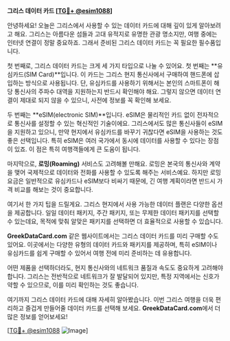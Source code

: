 **그리스 데이터 카드 [[TG💪+ @esim1088](https://t.me/s/esim1088)]**

안녕하세요! 오늘은 그리스에서 사용할 수 있는 데이터 카드에 대해 깊이 있게 알아보려고 해요. 그리스는 아름다운 섬들과 고대 유적지로 유명한 관광 명소지만, 여행 중에는 인터넷 연결이 정말 중요하죠. 그래서 준비된 그리스 데이터 카드는 꼭 필요한 필수품입니다.

첫 번째로, 그리스 데이터 카드는 크게 세 가지 타입으로 나눌 수 있어요. 첫 번째는 **유심카드(SIM Card)**입니다. 이 카드는 그리스 현지 통신사에서 구매하여 핸드폰에 삽입하는 방식으로 사용됩니다. 단, 유심카드를 사용하기 위해서는 본인의 스마트폰이 해당 통신사의 주파수 대역을 지원하는지 반드시 확인해야 해요. 그렇지 않으면 데이터 연결이 제대로 되지 않을 수 있으니, 사전에 정보를 꼭 확인해 보세요.

두 번째는 **eSIM(electronic SIM)**입니다. eSIM은 물리적인 카드 없이 전자적으로 통신사를 설정할 수 있는 혁신적인 기술이에요. 그리스에서도 많은 통신사들이 eSIM을 지원하고 있으니, 만약 현지에서 유심카드를 바꾸기 귀찮다면 eSIM을 사용하는 것도 좋은 선택입니다. 특히 eSIM은 여러 국가에서 동시에 데이터를 사용할 수 있다는 장점이 있죠. 이 점은 특히 여행객들에게 큰 도움이 됩니다.

마지막으로, **로밍(Roaming)** 서비스도 고려해볼 만해요. 로밍은 본국의 통신사와 계약을 맺어 국제적으로 데이터와 전화를 사용할 수 있도록 해주는 서비스예요. 하지만 로밍 요금은 일반적으로 유심카드나 eSIM보다 비싸기 때문에, 긴 여행 계획이라면 반드시 가격 비교를 해보는 것이 중요합니다.

여기서 한 가지 팁을 드릴게요. 그리스 현지에서 사용 가능한 데이터 플랜은 다양한 옵션을 제공합니다. 일일 데이터 패키지, 주간 패키지, 또는 무제한 데이터 패키지를 선택할 수 있는데요, 목적에 맞춰 알맞은 패키지를 선택하면 더 효율적으로 사용할 수 있습니다.

**GreekDataCard.com** 같은 웹사이트에서는 그리스 데이터 카드를 미리 구매할 수도 있어요. 이곳에서는 다양한 유형의 데이터 카드와 패키지를 제공하며, 특히 eSIM이나 유심카드를 쉽게 구매할 수 있어서 여행 전에 미리 준비하는 데 유용합니다.

어떤 제품을 선택하더라도, 현지 통신사와의 네트워크 품질과 속도도 중요하게 고려해야 합니다. 그리스는 전반적으로 네트워크가 잘 발달되어 있지만, 특정 지역에서는 신호가 약할 수 있으므로, 이를 미리 확인하는 것도 좋습니다.

여기까지 그리스 데이터 카드에 대해 자세히 알아봤습니다. 이번 그리스 여행을 더욱 편리하고 즐겁게 만들어줄 데이터 카드를 선택해 보세요. **GreekDataCard.com**에서 더 많은 정보를 얻어보세요!

[[TG💪+ @esim1088](https://t.me/s/esim1088) ![Image](https://i.postimg.cc/Y0z9fWf4/image.png)]